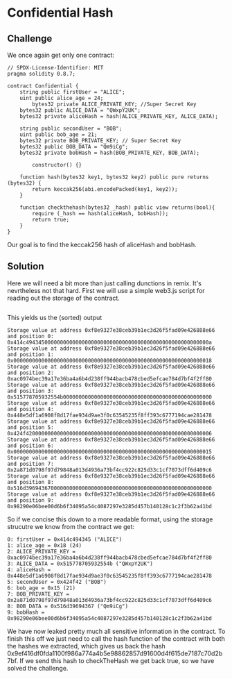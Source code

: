 # Confidential Hash

## Challenge

We once again get only one contract:

```
// SPDX-License-Identifier: MIT
pragma solidity 0.8.7;

contract Confidential {
    string public firstUser = "ALICE";
    uint public alice_age = 24;
		bytes32 private ALICE_PRIVATE_KEY; //Super Secret Key
    bytes32 public ALICE_DATA = "QWxpY2UK";
    bytes32 private aliceHash = hash(ALICE_PRIVATE_KEY, ALICE_DATA);

    string public secondUser = "BOB";
    uint public bob_age = 21;
    bytes32 private BOB_PRIVATE_KEY; // Super Secret Key
    bytes32 public BOB_DATA = "Qm9iCg";
    bytes32 private bobHash = hash(BOB_PRIVATE_KEY, BOB_DATA);
		
		constructor() {}

    function hash(bytes32 key1, bytes32 key2) public pure returns (bytes32) {
        return keccak256(abi.encodePacked(key1, key2));
    }

    function checkthehash(bytes32 _hash) public view returns(bool){
        require (_hash == hash(aliceHash, bobHash));
        return true;
    }
}
```

Our goal is to find the keccak256 hash of aliceHash and bobHash.

## Solution

Here we will need a bit more than just calling dunctions in remix. It's nevrtheless not that hard. First we will use a simple web3.js script for reading out the storage of the contract.

```

```

This yields us the (sorted) output

```
Storage value at address 0xf8e9327e38ceb39b1ec3d26f5fad09e426888e66 and position 0: 0x414c49434500000000000000000000000000000000000000000000000000000a 
Storage value at address 0xf8e9327e38ceb39b1ec3d26f5fad09e426888e66 and position 1: 0x0000000000000000000000000000000000000000000000000000000000000018 
Storage value at address 0xf8e9327e38ceb39b1ec3d26f5fad09e426888e66 and position 2: 0xac0974bec39a17e36ba4a6b4d238ff944bacb478cbed5efcae784d7bf4f2ff80 
Storage value at address 0xf8e9327e38ceb39b1ec3d26f5fad09e426888e66 and position 3: 0x515778705932554b000000000000000000000000000000000000000000000000 
Storage value at address 0xf8e9327e38ceb39b1ec3d26f5fad09e426888e66 and position 4: 0x448e5df1a6908f8d17fae934d9ae3f0c63545235f8ff393c6777194cae281478 
Storage value at address 0xf8e9327e38ceb39b1ec3d26f5fad09e426888e66 and position 5: 0x424f420000000000000000000000000000000000000000000000000000000006
Storage value at address 0xf8e9327e38ceb39b1ec3d26f5fad09e426888e66 and position 6: 0x0000000000000000000000000000000000000000000000000000000000000015
Storage value at address 0xf8e9327e38ceb39b1ec3d26f5fad09e426888e66 and position 7: 0x2a871d0798f97d79848a013d4936a73bf4cc922c825d33c1cf7073dff6d409c6
Storage value at address 0xf8e9327e38ceb39b1ec3d26f5fad09e426888e66 and position 8: 0x516d396943670000000000000000000000000000000000000000000000000000
Storage value at address 0xf8e9327e38ceb39b1ec3d26f5fad09e426888e66 and position 9: 0x98290e06bee00d6b6f34095a54c4087297e3285d457b140128c1c2f3b62a41bd
```

So if we concise this down to a more readable format, using the storage strucutre we know from the contract we get:

```
0: firstUser = 0x414c494345 ("ALICE")
1: alice_age = 0x18 (24)
2: ALICE_PRIVATE_KEY = 0xac0974bec39a17e36ba4a6b4d238ff944bacb478cbed5efcae784d7bf4f2ff80 
3: ALICE_DATA = 0x515778705932554b ("QWxpY2UK")
4: aliceHash = 0x448e5df1a6908f8d17fae934d9ae3f0c63545235f8ff393c6777194cae281478
5: secondUser = 0x424f42 ("BOB")
6: bob_age = 0x15 (21)
7: BOB_PRIVATE_KEY = 0x2a871d0798f97d79848a013d4936a73bf4cc922c825d33c1cf7073dff6d409c6
8: BOB_DATA = 0x516d39694367 ("Qm9iCg")
9: bobHash = 0x98290e06bee00d6b6f34095a54c4087297e3285d457b140128c1c2f3b62a41bd

```

We have now leaked pretty much all sensitive information in the contract. To finish this off we just need to call the hash function of the contract with both the hashes we extracted, which gives us back the hash 0x9ef416df0fda1100f986a774a4b5e98862857d91600d4f615de7187c70d2b7bf. If we send this hash to checkTheHash we get back true, so we have solved the challenge.